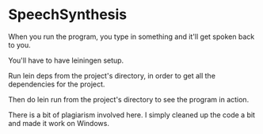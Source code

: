 # SpeechSynthesis

When you run the program, you type in something and it'll get spoken back to you.

You'll have to have leiningen setup. 

Run lein deps from the project's directory, in order to get all the 
dependencies for the project.

Then do lein run from the project's directory to see the program in action.

There is a bit of plagiarism involved  here. I simply cleaned up the code a bit
and made it work on Windows. 

